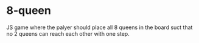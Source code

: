 # 8-queen

JS game where the palyer should place all 8 queens in the board suct that no 2 queens can reach each other with one step.